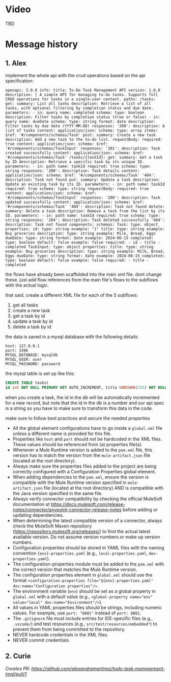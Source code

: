 # Video

TBD

# Message history

## 1. Alex

implement the whole api with the crud operations based on the api specification:

```
openapi: 3.0.0 info: title: To-Do Task Management API version: 1.0.0 description: | A simple API for managing to-do tasks. Supports full CRUD operations for tasks in a single-user context. paths: /tasks: get: summary: List all tasks description: Retrieve a list of all tasks, with optional filtering by completion status and due date. parameters: - in: query name: completed schema: type: boolean description: Filter tasks by completion status (true or false) - in: query name: dueDate schema: type: string format: date description: Filter tasks by due date (YYYY-MM-DD) responses: '200': description: A list of tasks content: application/json: schema: type: array items: $ref: '#/components/schemas/Task' post: summary: Create a new task description: Add a new task to the to-do list. requestBody: required: true content: application/json: schema: $ref: '#/components/schemas/TaskInput' responses: '201': description: Task created successfully content: application/json: schema: $ref: '#/components/schemas/Task' /tasks/{taskId}: get: summary: Get a task by ID description: Retrieve a specific task by its unique ID. parameters: - in: path name: taskId required: true schema: type: string responses: '200': description: Task details content: application/json: schema: $ref: '#/components/schemas/Task' '404': description: Task not found put: summary: Update a task description: Update an existing task by its ID. parameters: - in: path name: taskId required: true schema: type: string requestBody: required: true content: application/json: schema: $ref: '#/components/schemas/TaskInput' responses: '200': description: Task updated successfully content: application/json: schema: $ref: '#/components/schemas/Task' '404': description: Task not found delete: summary: Delete a task description: Remove a task from the list by its ID. parameters: - in: path name: taskId required: true schema: type: string responses: '204': description: Task deleted successfully '404': description: Task not found components: schemas: Task: type: object properties: id: type: string example: "1" title: type: string example: Buy groceries description: type: string example: Milk, Bread, Eggs dueDate: type: string format: date example: 2024-06-15 completed: type: boolean default: false example: false required: - id - title - completed TaskInput: type: object properties: title: type: string example: Buy groceries description: type: string example: Milk, Bread, Eggs dueDate: type: string format: date example: 2024-06-15 completed: type: boolean default: false example: false required: - title - completed
```

the flows have already been scaffolded into the main xml file. dont change these. just add flow references from the main file's flows to the subflows with the actual logic.

that said, create a different XML file for each of the 5 subflows: 
1. get all tasks
2. create a new task
3. get a task by id
4. update a task by id
5. delete a task by id

the data is saved in a mysql database with the following details:

```properties
host: 127.0.0.1
port: 3306
MYSQL_DATABASE: mysqldb
MYSQL_USER: user
MYSQL_PASSWORD: password
```

the mysql table is set up like this:

```sql
CREATE TABLE tasks(
id int NOT NULL PRIMARY KEY AUTO_INCREMENT, title VARCHAR(255) NOT NULL, description VARCHAR(255), dueDate VARCHAR(255), completed BOOLEAN NOT NULL );
```

when you create a task, the id in the db will be automatically incremented for a new record, but note that the id in the db is a number and our api spec is a string so you have to make sure to transform this data in the code.

make sure to follow best practices and secure the needed properties

- All the global element configurations have to go inside a `global.xml` file unless a different name is provided for this file.
- Properties like `host` and `port` should not be hardcoded in the XML files. These values should be referenced from (a) properties file(s).
- Whenever a Mule Runtime version is added to the `pom.xml` file, this version has to match the version from the `mule-artifact.json` file (located at the root directory).
- Always make sure the properties files added to the project are being correctly configured with a Configuration Properties global element.
- When adding dependencies to the `pom.xml`, ensure the version is compatible with the Mule Runtime version specified in `mule-artifact.json` file (located at the root directory) AND is compatible with the Java version specified in the same file.
- Always verify connector compatibility by checking the official MuleSoft documentation at https://docs.mulesoft.com/release-notes/connector/anypoint-connector-release-notes before adding or updating dependencies.
- When determining the latest compatible version of a connector, always check the MuleSoft Maven repository (https://repository.mulesoft.org/releases/) to find the actual latest available version. Do not assume version numbers or make up version numbers.
- Configuration properties should be stored in YAML files with the naming convention `{env}-properties.yaml` (e.g., `local-properties.yaml`, `dev-properties.yaml`).
- The configuration-properties module must be added to the `pom.xml` with the correct version that matches the Mule Runtime version.
- The configuration properties element in `global.xml` should use the format `<configuration-properties file="${env}-properties.yaml" doc:name="Configuration properties"/>`.
- The environment variable (`env`) should be set as a global property in `global.xml` with a default value (e.g., `<global-property name="env" value="local" doc:name="Environment"/>`).
- All values in YAML properties files should be strings, including numeric values. For example, use `port: "8081"` instead of `port: 8081`.
- The `.gitignore` file must include entries for IDE-specific files (e.g., `.vscode/`) and test resources (e.g., `src/test/resources/embedded*`) to prevent them from being committed to the repository. 
- NEVER hardcode credentials in the XML files.
- NEVER commit credentials.

## 2. Curie

_Creates PR: https://github.com/alexandramartinez/todo-task-management-impl/pull/1_